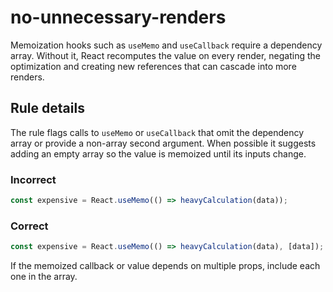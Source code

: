 # no-unnecessary-renders

Memoization hooks such as `useMemo` and `useCallback` require a dependency array. Without it, React recomputes the value on every
render, negating the optimization and creating new references that can cascade into more renders.

## Rule details

The rule flags calls to `useMemo` or `useCallback` that omit the dependency array or provide a non-array second argument. When
possible it suggests adding an empty array so the value is memoized until its inputs change.

### Incorrect

```jsx
const expensive = React.useMemo(() => heavyCalculation(data));
```

### Correct

```jsx
const expensive = React.useMemo(() => heavyCalculation(data), [data]);
```

If the memoized callback or value depends on multiple props, include each one in the array.
